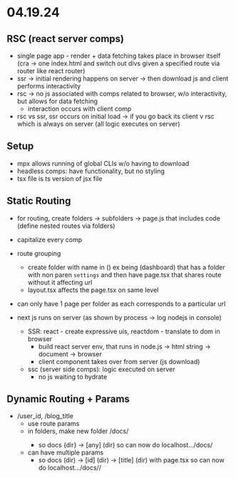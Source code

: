 # 04.19.24
## RSC (react server comps)
- single page app - render + data fetching takes place in browser itself (cra -> one index.html and switch out divs given a specified route via router like react router)
- ssr -> initial rendering happens on server -> then download js and client performs interactivity
- rsc -> no js associated with comps related to browser, w/o interactivity, but allows for data fetching
    * interaction occurs with client comp
- rsc vs ssr, ssr occurs on initial load -> if you go back its client v rsc which is always on server (all logic executes on server)
## Setup
- mpx allows running of global CLIs w/o having to download
- headless comps: have functionality, but no styling
- tsx file is ts version of jsx file
## Static Routing
- for routing, create folders -> subfolders -> page.js that includes code (define nested routes via folders)
- capitalize every comp

- route grouping
    * create folder with name in () ex being (dashboard) that has a folder with non paren `settings` and then have page.tsx that shares route without it affecting url
    * layout.tsx affects the page.tsx on same level
- can only have 1 page per folder as each corresponds to a particular url
- next js runs on server (as shown by process -> log nodejs in console)
    - SSR: react - create expressive uis, reactdom - translate to dom in browser
        * build react server env, that runs in node.js -> html string -> document -> browser
        * client component takes over from server (js download)
    - ssc (server side comps): logic executed on server
        * no js waiting to hydrate

## Dynamic Routing + Params
- /user_id, /blog_title
    * use route params
    * in folders, make new folder /docs/<any>
        - so docs {dir} -> [any] (dir) so can now do localhost.../docs/<any>
    * can have multiple params
        - so docs (dir) -> [id] (dir) -> [title] (dir) with page.tsx so can now do localhost.../docs/<id>/<title>
    * catch all route
        - can do [...id] -> every route regardless of segments after id catch
    * make it inclusive of previous so docs and any id catch all
        - can do [[...id]] (next.js ended up telling me nto do that)
    * when using params for catch all, `console.log(params)` -> outputs array of whats inputted for url

### QA
- Can make specified pages at given urls to render as static using `generateStaticParams` -> render those at build time as html
- query params: use client comp
    * server side: [searchParams](https://nextjs.org/docs/app/api-reference/file-conventions/page)
    * useSearchParams for client side
